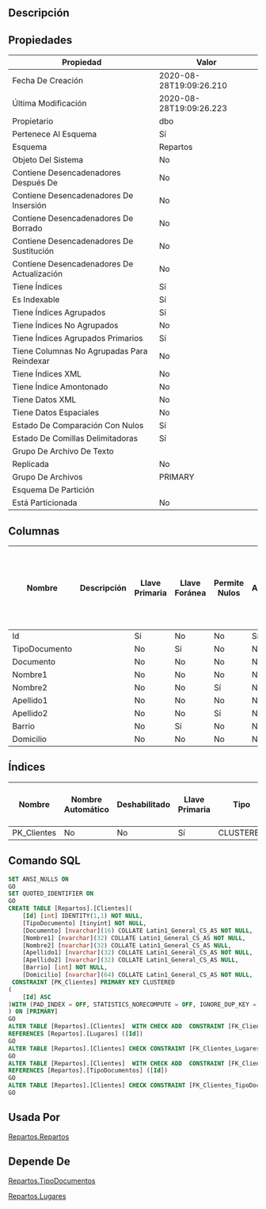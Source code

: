 ﻿## Descripción



## Propiedades

|Propiedad|Valor|
|---------|-----|
|Fecha De Creación|2020-08-28T19:09:26.210|
|Última Modificación|2020-08-28T19:09:26.223|
|Propietario|dbo|
|Pertenece Al Esquema|Sí|
|Esquema|Repartos|
|Objeto Del Sistema|No|
|Contiene Desencadenadores Después De|No|
|Contiene Desencadenadores De Insersión|No|
|Contiene Desencadenadores De Borrado|No|
|Contiene Desencadenadores De Sustitución|No|
|Contiene Desencadenadores De Actualización|No|
|Tiene Índices|Sí|
|Es Indexable|Sí|
|Tiene Índices Agrupados|Sí|
|Tiene Índices No Agrupados|No|
|Tiene Índices Agrupados Primarios|Sí|
|Tiene Columnas No Agrupadas Para Reindexar|No|
|Tiene Índices XML|No|
|Tiene Índice Amontonado|No|
|Tiene Datos XML|No|
|Tiene Datos Espaciales|No|
|Estado De Comparación Con Nulos|Sí|
|Estado De Comillas Delimitadoras|Sí|
|Grupo De Archivo De Texto||
|Replicada|No|
|Grupo De Archivos|PRIMARY|
|Esquema De Partición||
|Está Particionada|No|

## Columnas

|Nombre|Descripción|Llave Primaria|Llave Foránea|Permite Nulos|Autonumérica|Inicio Autonumérico|Incremento Autonumérico|Tipo De Dato|Esquema Del Tipo De Dato|Tipo De Dato Del Sistema|Tamaño|Precisión|Escala|Intercalación|Calculada|Relleno Ansi|Columna De Indentidad De Fila|Texto Calculado|Persistida|Nombre Del Valor Por Defecto|Esquema Predeterminado|Nombre Restricción Predeterminada|Regla|Esquema De La Regla|Determinística|Precisa|No Para Replicación|Texto Completo Indexado|Documento XML|Espacio De Nombres Del Esquema XML|Esquema Del Espacio De Nombres Del Esquema XML|
|------|-----------|--------------|-------------|-------------|------------|-------------------|-----------------------|------------|------------------------|------------------------|------|---------|------|-------------|---------|------------|-----------------------------|---------------|----------|----------------------------|----------------------|---------------------------------|-----|-------------------|--------------|-------|-------------------|-----------------------|-------------|----------------------------------|----------------------------------------------|
|Id||Sí|No|No|Sí|1|1|int|sys|int|4|10|0||No|No|No||No||||||No|No|False|No|No|||
|TipoDocumento||No|Sí|No|No|0|0|tinyint|sys|tinyint|1|3|0||No|No|No||No||||||No|No|False|No|No|||
|Documento||No|No|No|No|0|0|nvarchar|sys|nvarchar|16|0|0|Latin1_General_CS_AS|No|Sí|No||No||||||No|No|False|No|No|||
|Nombre1||No|No|No|No|0|0|nvarchar|sys|nvarchar|32|0|0|Latin1_General_CS_AS|No|Sí|No||No||||||No|No|False|No|No|||
|Nombre2||No|No|Sí|No|0|0|nvarchar|sys|nvarchar|32|0|0|Latin1_General_CS_AS|No|Sí|No||No||||||No|No|False|No|No|||
|Apellido1||No|No|No|No|0|0|nvarchar|sys|nvarchar|32|0|0|Latin1_General_CS_AS|No|Sí|No||No||||||No|No|False|No|No|||
|Apellido2||No|No|Sí|No|0|0|nvarchar|sys|nvarchar|32|0|0|Latin1_General_CS_AS|No|Sí|No||No||||||No|No|False|No|No|||
|Barrio||No|Sí|No|No|0|0|int|sys|int|4|10|0||No|No|No||No||||||No|No|False|No|No|||
|Domicilio||No|No|No|No|0|0|nvarchar|sys|nvarchar|64|0|0|Latin1_General_CS_AS|No|Sí|No||No||||||No|No|False|No|No|||

## Índices

|Nombre|Nombre Automático|Deshabilitado|Llave Primaria|Tipo|Grupo De Archivos|Único|Pertenece A Una Restricción|Ignorar Llaves Duplicadas|Admite Bloqueos De Página|Admite Bloqueos De Fila|Factor De Llenado|Texto Completo|Objeto Del Sistema|Llenar Índice|No Recalcular|Particionado|Esquema De Partición|XML|Padre XML|Tipo De Índice XML Secundario|
|------|-----------------|-------------|--------------|----|-----------------|-----|---------------------------|-------------------------|-------------------------|-----------------------|-----------------|--------------|------------------|-------------|-------------|------------|--------------------|---|---------|-----------------------------|
|PK_Clientes|No|No|Sí|CLUSTERED|PRIMARY|Sí|No|No|Sí|Sí|0|No|No|No|No|No||No||0|

## Comando SQL

~~~sql
SET ANSI_NULLS ON
GO
SET QUOTED_IDENTIFIER ON
GO
CREATE TABLE [Repartos].[Clientes](
	[Id] [int] IDENTITY(1,1) NOT NULL,
	[TipoDocumento] [tinyint] NOT NULL,
	[Documento] [nvarchar](16) COLLATE Latin1_General_CS_AS NOT NULL,
	[Nombre1] [nvarchar](32) COLLATE Latin1_General_CS_AS NOT NULL,
	[Nombre2] [nvarchar](32) COLLATE Latin1_General_CS_AS NULL,
	[Apellido1] [nvarchar](32) COLLATE Latin1_General_CS_AS NOT NULL,
	[Apellido2] [nvarchar](32) COLLATE Latin1_General_CS_AS NULL,
	[Barrio] [int] NOT NULL,
	[Domicilio] [nvarchar](64) COLLATE Latin1_General_CS_AS NOT NULL,
 CONSTRAINT [PK_Clientes] PRIMARY KEY CLUSTERED 
(
	[Id] ASC
)WITH (PAD_INDEX = OFF, STATISTICS_NORECOMPUTE = OFF, IGNORE_DUP_KEY = OFF, ALLOW_ROW_LOCKS = ON, ALLOW_PAGE_LOCKS = ON) ON [PRIMARY]
) ON [PRIMARY]
GO
ALTER TABLE [Repartos].[Clientes]  WITH CHECK ADD  CONSTRAINT [FK_Clientes_Lugares] FOREIGN KEY([Barrio])
REFERENCES [Repartos].[Lugares] ([Id])
GO
ALTER TABLE [Repartos].[Clientes] CHECK CONSTRAINT [FK_Clientes_Lugares]
GO
ALTER TABLE [Repartos].[Clientes]  WITH CHECK ADD  CONSTRAINT [FK_Clientes_TipoDocumentos] FOREIGN KEY([TipoDocumento])
REFERENCES [Repartos].[TipoDocumentos] ([Id])
GO
ALTER TABLE [Repartos].[Clientes] CHECK CONSTRAINT [FK_Clientes_TipoDocumentos]
GO
~~~


## Usada Por

[Repartos.Repartos](https://github.com/D200041/Repartos.git/wiki/Repartos.Repartos)


## Depende De

[Repartos.TipoDocumentos](https://github.com/D200041/Repartos.git/wiki/Repartos.TipoDocumentos)

[Repartos.Lugares](https://github.com/D200041/Repartos.git/wiki/Repartos.Lugares)

